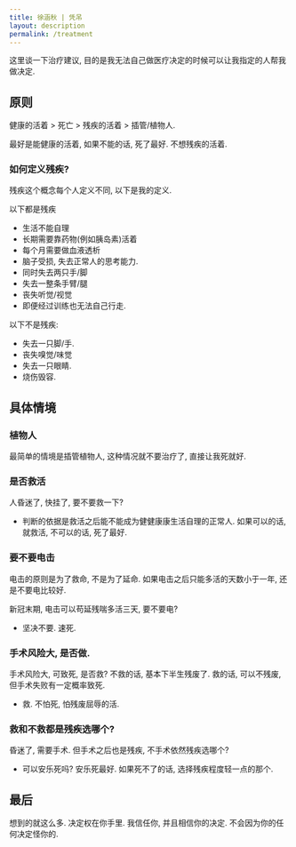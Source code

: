 ```yaml
---
title: 徐涵秋 | 凭吊
layout: description
permalink: /treatment
---
```


这里谈一下治疗建议, 目的是我无法自己做医疗决定的时候可以让我指定的人帮我做决定. 

## 原则

健康的活着 > 死亡 > 残疾的活着 > 插管/植物人. 

最好是能健康的活着, 如果不能的话, 死了最好. 不想残疾的活着. 

### 如何定义残疾? 

残疾这个概念每个人定义不同, 以下是我的定义. 

以下都是残疾

- 生活不能自理
- 长期需要靠药物(例如胰岛素)活着
- 每个月需要做血液透析
- 脑子受损, 失去正常人的思考能力. 
- 同时失去两只手/脚
- 失去一整条手臂/腿
- 丧失听觉/视觉
- 即便经过训练也无法自己行走. 

以下不是残疾: 

-  失去一只脚/手.
-  丧失嗅觉/味觉
-  失去一只眼睛. 
-  烧伤毁容. 

## 具体情境

### 植物人

最简单的情境是插管植物人, 这种情况就不要治疗了, 直接让我死就好. 

### 是否救活

人昏迷了, 快挂了, 要不要救一下?

- 判断的依据是救活之后能不能成为健健康康生活自理的正常人. 如果可以的话, 就救活, 不可以的话, 死了最好. 

### 要不要电击

电击的原则是为了救命, 不是为了延命. 如果电击之后只能多活的天数小于一年, 还是不要电比较好. 

新冠末期, 电击可以苟延残喘多活三天, 要不要电? 

- 坚决不要. 速死. 

### 手术风险大, 是否做. 

手术风险大, 可致死, 是否救? 不救的话, 基本下半生残废了. 救的话, 可以不残废, 但手术失败有一定概率致死. 

-  救. 不怕死, 怕残废屈辱的活. 

### 救和不救都是残疾选哪个? 

昏迷了, 需要手术. 但手术之后也是残疾, 不手术依然残疾选哪个? 

- 可以安乐死吗? 安乐死最好. 如果死不了的话, 选择残疾程度轻一点的那个. 

## 最后

想到的就这么多. 决定权在你手里. 我信任你, 并且相信你的决定. 不会因为你的任何决定怪你的. 


